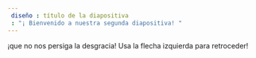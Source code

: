 ```yaml
---
 diseño : título de la diapositiva
 : "¡ Bienvenido a nuestra segunda diapositiva! "
---
```

¡que no nos persiga la desgracia! 
Usa la flecha izquierda para retroceder!